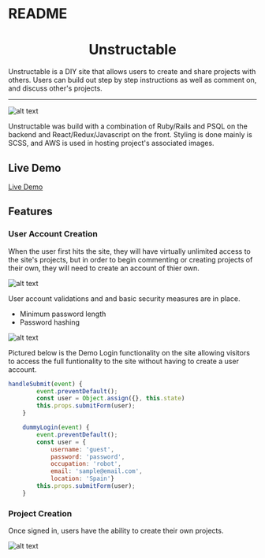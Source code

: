 # README
<h1 align="center">Unstructable</h1>

Unstructable is a DIY site that allows users to create and share projects with others. Users can build out step by step instructions as well as comment on, and discuss other's projects. 

___

![alt text](https://github.com/galenddavis/project_images/blob/main/unstructable/splash%20page.png "Unstructable Splash Page")

Unstructable was build with a combination of Ruby/Rails and PSQL on the backend and React/Redux/Javascript on the front. Styling is done mainly is SCSS, and AWS is used in hosting project's associated images.

## Live Demo

[Live Demo](https://unstructable.herokuapp.com/#/)

## Features

### User Account Creation

When the user first hits the site, they will have virtually unlimited access to the site's projects, but in order to begin commenting or creating projects of their own, they will need to create an account of thier own. 
  
  ![alt text](https://github.com/galenddavis/project_images/blob/main/unstructable/login.png "Unstructable Login Page")
  
User account validations and and basic security measures are in place.
* Minimum password length
* Password hashing

![alt text](https://github.com/galenddavis/project_images/blob/main/unstructable/user_auth.png "Unstructable Login errors")

Pictured below is the Demo Login functionality on the site allowing visitors to access the full funtionality to the site without having to create a user account.

``` javascript
handleSubmit(event) {
        event.preventDefault();
        const user = Object.assign({}, this.state)
        this.props.submitForm(user);
    }

    dummyLogin(event) {
        event.preventDefault();
        const user = {
            username: 'guest',
            password: 'password',
            occupation: 'robot',
            email: 'sample@email.com',
            location: 'Spain'}
        this.props.submitForm(user);
    }
```
### Project Creation

Once signed in, users have the ability to create their own projects. 

![alt text](https://github.com/galenddavis/project_images/blob/main/unstructable/projectCreation.PNG)


